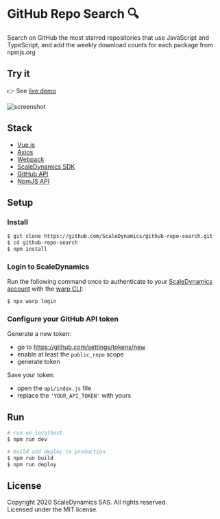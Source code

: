 # GitHub Repo Search 🔍

Search on GitHub the most starred repositories that use JavaScript and TypeScript, and add the weekly download counts for each package from npmjs.org

## Try it

👉 See [live demo](https://github-repo-search.scaledynamics.site/)

![screenshot](https://user-images.githubusercontent.com/54806942/75553607-04e56680-5a39-11ea-8ed7-809a2b8accb6.png)

## Stack

- [Vue.js](https://vuejs.org/)
- [Axios](https://github.com/axios/axios)
- [Webpack](https://webpack.js.org/)
- [ScaleDynamics SDK](https://docs.scaledynamics.com/)
- [GitHub API](https://developer.github.com/v3/)
- [NpmJS API](https://github.com/npm/registry/blob/master/docs/download-counts.md)

## Setup

### Install

```bash
$ git clone https://github.com/ScaleDynamics/github-repo-search.git
$ cd github-repo-search
$ npm install
```

### Login to ScaleDynamics

Run the following command once to authenticate to your [ScaleDynamics account](https://console.scaledynamics.com/) with the [warp CLI](https://docs.scaledynamics.com/docs/api/cli):

```bash
$ npx warp login
```

### Configure your GitHub API token

Generate a new token:
  - go to https://github.com/settings/tokens/new
  - enable at least the `public_repo` scope
  - generate token

Save your token:
  - open the `api/index.js` file
  - replace the `'YOUR_API_TOKEN'` with yours

## Run

```bash
# run on localhost
$ npm run dev

# build and deploy to production
$ npm run build
$ npm run deploy
```

## License

Copyright 2020 ScaleDynamics SAS. All rights reserved.  
Licensed under the MIT license.
